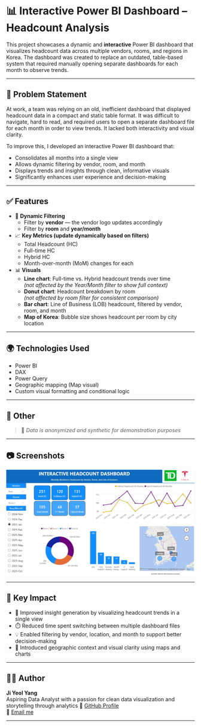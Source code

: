 # 📊 Interactive Power BI Dashboard – Headcount Analysis

This project showcases a dynamic and **interactive** Power BI dashboard that visualizes headcount data across multiple vendors, rooms, and regions in Korea. The dashboard was created to replace an outdated, table-based system that required manually opening separate dashboards for each month to observe trends.

---

## 🧩 Problem Statement

At work, a team was relying on an old, inefficient dashboard that displayed headcount data in a compact and static table format. It was difficult to navigate, hard to read, and required users to open a separate dashboard file for each month in order to view trends. It lacked both interactivity and visual clarity.

To improve this, I developed an interactive Power BI dashboard that:
- Consolidates all months into a single view
- Allows dynamic filtering by vendor, room, and month
- Displays trends and insights through clean, informative visuals
- Significantly enhances user experience and decision-making

---

## ✅ Features

- 🎯 **Dynamic Filtering**
  - Filter by **vendor** — the vendor logo updates accordingly
  - Filter by **room** and **year/month**
- 📈 **Key Metrics (update dynamically based on filters)**
  - Total Headcount (HC)
  - Full-time HC
  - Hybrid HC
  - Month-over-month (MoM) changes for each
- 📊 **Visuals**
  - **Line chart**: Full-time vs. Hybrid headcount trends over time  
    *(not affected by the Year/Month filter to show full context)*
  - **Donut chart**: Headcount breakdown by room  
    *(not affected by room filter for consistent comparison)*
  - **Bar chart**: Line of Business (LOB) headcount, filtered by vendor, room, and month
  - **Map of Korea**: Bubble size shows headcount per room by city location

---

## 🌍 Technologies Used

- Power BI
- DAX
- Power Query
- Geographic mapping (Map visual)
- Custom visual formatting and conditional logic

---

## 🔗 Other

> 🚨 *Data is anonymized and synthetic for demonstration purposes*


---

## 📷 Screenshots

![Dashboard Preview](https://github.com/ericyang91/Employee_Headcount_Dashboard/blob/main/screenshots/s1.JPG)

---

## 📌 Key Impact

- 🧠 Improved insight generation by visualizing headcount trends in a single view
- ⏱️ Reduced time spent switching between multiple dashboard files
- 💡 Enabled filtering by vendor, location, and month to support better decision-making
- 📍 Introduced geographic context and visual clarity using maps and charts

---

## 🧑‍💻 Author

**Ji Yeol Yang**  
Aspiring Data Analyst with a passion for clean data visualization and storytelling through analytics
🔗 [GitHub Profile](https://github.com/ericyang91)  
📧 [Email me](mailto:ericjyyang@gmail.com)

---

